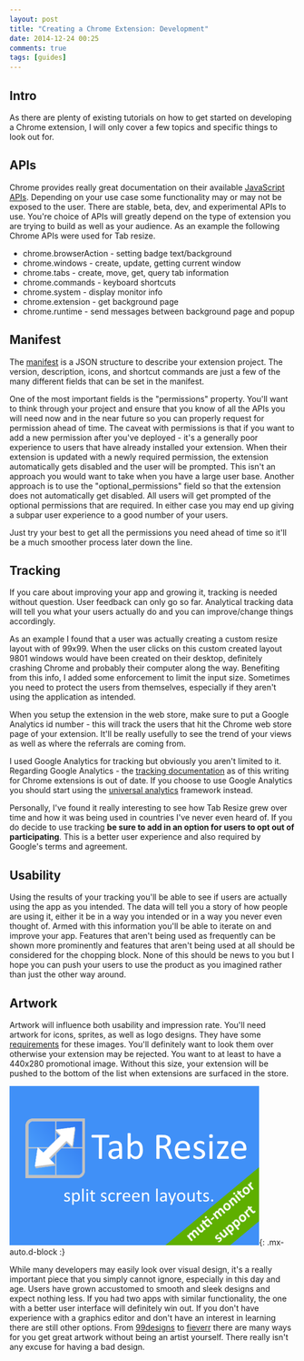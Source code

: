 ```yaml
---
layout: post
title: "Creating a Chrome Extension: Development"
date: 2014-12-24 00:25
comments: true
tags: [guides]
---
```


## Intro

As there are plenty of existing tutorials on how to get started on developing a Chrome extension, I will only cover a few topics and specific things to look out for.

## APIs
Chrome provides really great documentation on their available  [JavaScript APIs][1]. Depending on your use case some functionality may or may not be exposed to the user. There are stable, beta, dev, and experimental APIs to use. You're choice of APIs will greatly depend on the type of extension you are trying to build as well as your audience. As an example the following Chrome APIs were used for Tab resize.

- chrome.browserAction - setting badge text/background
- chrome.windows - create, update, getting current window
- chrome.tabs - create, move, get, query tab information
- chrome.commands - keyboard shortcuts
- chrome.system - display monitor info
- chrome.extension - get background page
- chrome.runtime - send messages between background page and popup

## Manifest
The [manifest][2] is a JSON structure to describe your extension project. The version, description, icons, and shortcut commands are just a few of the many different fields that can be set in the manifest.

One of the most important fields is the "permissions" property. You'll want to think through your project and ensure that you know of all the APIs you will need now and in the near future so you can properly request for permission ahead of time. The caveat with permissions is that if you want to add a new permission after you've deployed - it's a generally poor experience to users that have already installed your extension. When their extension is updated with a newly required permission, the extension automatically gets disabled and the user will be prompted. This isn't an approach you would want to take when you have a large user base. Another approach is to use the "optional_permissions" field so that the extension does not automatically get disabled. All users will get prompted of the optional permissions that are required. In either case you may end up giving a subpar user experience to a good number of your users.

Just try your best to get all the permissions you need ahead of time so it'll be a much smoother process later down the line.

## Tracking
If you care about improving your app and growing it, tracking is needed without question. User feedback can only go so far. Analytical tracking data will tell you what your users actually do and you can improve/change things accordingly.

As an example I found that a user was actually creating a custom resize layout with of 99x99. When the user clicks on this custom created layout 9801 windows would have been created on their desktop, definitely crashing Chrome and probably their computer along the way. Benefiting from this info, I added some enforcement to limit the input size. Sometimes you need to protect the users from themselves, especially if they aren't using the application as intended.

When you setup the extension in the web store, make sure to put a Google Analytics id number - this will track the users that hit the Chrome web store page of your extension. It'll be really usefully to see the trend of your views as well as where the referrals are coming from.

I used Google Analytics for tracking but obviously you aren't limited to it. Regarding Google Analytics - the [tracking documentation][3] as of this writing for Chrome extensions is out of date. If you choose to use Google Analytics you should start using the [universal analytics][4] framework instead.

Personally, I've found it really interesting to see how Tab Resize grew over time and how it was being used in countries I've never even heard of. If you do decide to use tracking <strong>be sure to add in an option for users to opt out of participating</strong>. This is a better user experience and also required by Google's terms and agreement.

## Usability
Using the results of your tracking you'll be able to see if users are actually using the app as you intended. The data will tell you a story of how people are using it, either it be in a way you intended or in a way you never even thought of. Armed with this information you'll be able to iterate on and improve your app. Features that aren't being used as frequently can be shown more prominently and features that aren't being used at all should be considered for the chopping block. None of this should be news to you but I hope you can push your users to use the product as you imagined rather than just the other way around.

## Artwork
Artwork will influence both usability and impression rate. You'll need artwork for icons, sprites, as well as logo designs. They have some [requirements][7] for these images. You'll definitely want to look them over otherwise your extension may be rejected. You want to at least to have a 440x280 promotional image. Without this size, your extension will be pushed to the bottom of the list when extensions are surfaced in the store.

![My attempt at promo design](/assets/img/440x280v3.png){: .mx-auto.d-block :}

While many developers may easily look over visual design, it's a really important piece that you simply cannot ignore, especially in this day and age. Users have grown accustomed to smooth and sleek designs and expect nothing less. If you had two apps with similar functionality, the one with a better user interface will definitely win out. If you don't have experience with a graphics editor and don't have an interest in learning there are still other options. From [99designs][5] to [fieverr][6] there are many ways for you get great artwork without being an artist yourself. There really isn't any excuse for having a bad design.

[1]: https://developer.chrome.com/extensions/api_index "JavaScript APIs"
[2]: https://developer.chrome.com/extensions/manifest "Manifest"
[3]: https://developer.chrome.com/extensions/tut_analytics "tracking documentation"
[4]: https://developers.google.com/analytics/devguides/collection/analyticsjs/ "universal analytics"
[5]: http://99designs.com "99designs"
[6]: https://www.fiverr.com "fiverr"
[7]: https://developer.chrome.com/webstore/images "images"
